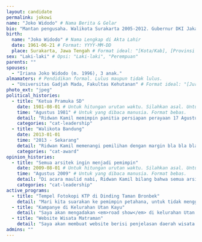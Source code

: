 ```yaml
---
layout: candidate
permalink: jokowi
name: "Joko Widodo" # Nama Berita & Gelar
bio: "Mantan pengusaha. Walikota Surakarta 2005-2012. Gubernur DKI Jakarta 2012-2014. Presiden RI 2014-sekarang. " #140 karakter
birth:
  name: "Joko Widodo" # Nama Lengkap di Akta Lahir
  date: 1961-06-21 # Format: YYYY-MM-DD
  place: Surakarta, Jawa Tengah # Format ideal: "[Kota/Kab], [Provinsi saat ini], [Negara kalau bukan Indonesia]"
sex: "Laki-laki" # Opsi: "Laki-laki", "Perempuan"
parents: ""
spouses:
  - "Iriana Joko Widodo (m. 1996), 3 anak."
almamaters: # Pendidikan formal. Lulus maupun tidak lulus.
  - "Universitas Gadjah Mada, Fakultas Kehutanan" # Format ideal: "[Jurusan], [Institusi] ([Tahun Masuk]-[Tahun Lulus/DO])<sup><a href='rapat/[url.html]#[perubahaan-ke]>[nama sumber]</a></sup>"
photo_ext: "jpeg"
political_histories:
  - title: "Ketua Pramuka SD"
    date: 1981-08-01 # Untuk hitungan urutan waktu. Silahkan asal. Untuk rentang, ambil waktu mulai, bukan selesai. Format: YYYY-MM-DD
    time: "Agustus 1981" # Untuk yang dibaca manusia. Format bebas.
    detail: "Ridwan Kamil memimpin panitia persiapan perayaan 17 Agustus di SD. Seluruh panitia adalah anak-anak SD.<sup><a href='/rapat/2017-10-21-FIBUI.html#1210'>Majalan Tempo</a></sup>" # Format bebas. Sumber wajib. Format sumber: <sup><a href='rapat/[url.html]#[perubahaan-ke]>[nama sumber]</a></sup>'  
    categories: "cat-leadership"
  - title: "Walikota Bandung"
    date: 2013-01-01
    time: "2013 - Sekarang"
    detail: "Ridwan Kamil memenangi pemilihan dengan margin bla bla bla.<sup><a href='/rapat/2017-10-21-FIBUI.html#0005'>Jabarprov.go.id</a></sup>"
    categories: "cat-award"
opinion_histories:
  - title: "Semua arsitek ingin menjadi pemimpin"
    date: 2009-08-01 # Untuk hitungan urutan waktu. Silahkan asal. Untuk rentang, ambil waktu mulai, bukan selesai. Format: YYYY-MM-DD
    time: "Agustus 2009" # Untuk yang dibaca manusia. Format bebas.
    detail: "Di acara maulid nabi, Ridwan Kamil bilang bahwa semua arsitek bercita-cita menjadi pemimpin eksekutif. Karena mereka suka tata kota. Namun, hanya yang bisa memimpin yang mewujudkannya.<sup><a href='/rapat/2017-10-21-FIBUI.html#1210'>Majalan Tempo</a></sup>" # Format bebas. Sumber wajib. Format sumber: <sup><a href='rapat/[url.html]#[perubahaan-ke]>[nama sumber]</a></sup>'  
    categories: "cat-leadership"
active_programs:
  - title: "Tempel Fotokopi KTP di Dinding Taman Bronbek"
    detail: "Mari kita suarakan ke pemimpin petahana, untuk tidak menggusur Taman Bronbek."
  - title: "Kampanye di Kelurahan Utan Kayu"
    detail: "Saya akan mengadakan <em>road show</em> di kelurahan Utan Kayu. Butuh dana Rp. 2.000.000. Silahkan menyumbang di <a href='#'>sini</a>."
  - title: "Website Wisata Matraman"
    detail: "Saya akan membuat website berisi penjelasan daerah wisata di Matraman. Butuh dana Rp. 1.000.000. Targetnya sudah bisa di-<em>googling</em> di acara Olimpiade 2021 di Jakarta. Silahkan menyumbang di <a href='#'>sini</a>."
admins: ""
---
```

